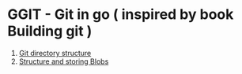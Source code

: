 # GGIT - Git in go ( inspired by book Building git )

1. [Git directory structure](docs/structure.md)
2. [Structure and storing Blobs](docs/blobs.md)


